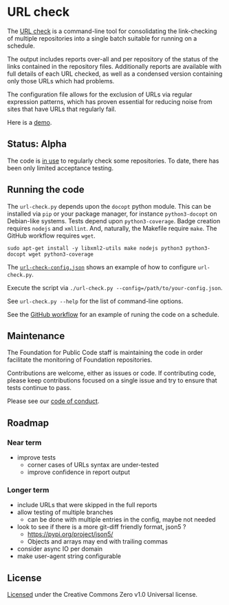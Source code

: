 # URL check

<!-- SPDX-License-Identifier: CC0-1.0 -->
<!-- SPDX-FileCopyrightText: 2023 The Foundation for Public Code <info@publiccode.net> -->

The [URL check](url-check.py) is a command-line tool for consolidating the link-checking of multiple repositories into a single batch suitable for running on a schedule.

The output includes reports over-all and per repository of the status of the links contained in the repository files.
Additionally reports are available with full details of each URL checked, as well as a condensed version containing only those URLs which had problems.

The configuration file allows for the exclusion of URLs via regular expression patterns, which has proven essential for reducing noise from sites that have URLs that regularly fail.

Here is a [demo](https://publiccodenet.github.io/url-check/).

## Status: Alpha

The code is [in use](https://publiccodenet.github.io/publiccodenet-url-check/) to regularly check some repositories.
To date, there has been only limited acceptance testing.

## Running the code

The `url-check.py` depends upon the `docopt` python module.
This can be installed via `pip` or your package manager, for instance `python3-docopt` on Debian-like systems.
Tests depend upon `python3-coverage`.
Badge creation requires `nodejs` and `xmllint`.
And, naturally, the Makefile require `make`.
The GitHub workflow requires `wget`.

```
sudo apt-get install -y libxml2-utils make nodejs python3 python3-docopt wget python3-coverage
```

The [`url-check-config.json`](url-check-config.json) shows an example of how to configure `url-check.py`.

Execute the script via `./url-check.py --config=/path/to/your-config.json`.

See `url-check.py --help` for the list of command-line options.

See the [GitHub workflow](.github/workflows/link-check.yml) for an example of runing the code on a schedule.

## Maintenance

The Foundation for Public Code staff is maintaining the code in order facilitate the monitoring of Foundation repositories.

Contributions are welcome, either as issues or code.
If contributing code, please keep contributions focused on a single issue and try to ensure that tests continue to pass.

Please see our [code of conduct](CODE_OF_CONDUCT.md).

## Roadmap

### Near term

* improve tests
  * corner cases of URLs syntax are under-tested
  * improve confidence in report output

### Longer term

* include URLs that were skipped in the full reports
* allow testing of multiple branches
  * can be done with multiple entries in the config, maybe not needed
* look to see if there is a more git-diff friendly format, json5 ?
  * https://pypi.org/project/json5/
  * Objects and arrays may end with trailing commas
* consider async IO per domain
* make user-agent string configurable

## License

[Licensed](COPYING) under the Creative Commons Zero v1.0 Universal license.
